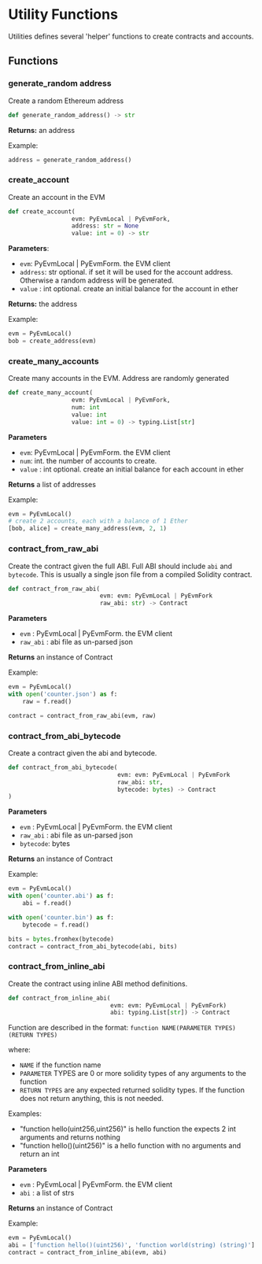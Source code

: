 # Utility Functions

Utilities defines several 'helper' functions to create contracts and accounts.

## Functions

### generate_random address
Create a random Ethereum address

```python
def generate_random_address() -> str
```
**Returns:** an address 

Example:
```python
address = generate_random_address()
```

### create_account
Create an account in the EVM

```python
def create_account(
                  evm: PyEvmLocal | PyEvmFork,
                  address: str = None
                  value: int = 0) -> str
```
**Parameters**:

- `evm`: PyEvmLocal | PyEvmForm.  the EVM client
- `address`: str  optional. if set it will be used for the account address.
                          Otherwise a random address will be generated.
- `value`  : int  optional. create an initial balance for the account in ether

**Returns:** the address

Example:
```python
evm = PyEvmLocal()
bob = create_address(evm)
```

### create_many_accounts
Create many accounts in the EVM. Address are randomly generated

```python
def create_many_account(
                  evm: PyEvmLocal | PyEvmFork,
                  num: int
                  value: int
                  value: int = 0) -> typing.List[str]
```
**Parameters**

- `evm`: PyEvmLocal | PyEvmForm.  the EVM client
- `num`: int. the number of accounts to create.
- `value`  : int  optional. create an initial balance for each account in ether

**Returns** a list of addresses

Example:
```python
evm = PyEvmLocal()
# create 2 accounts, each with a balance of 1 Ether
[bob, alice] = create_many_address(evm, 2, 1)
```

### contract_from_raw_abi
Create the contract given the full ABI. Full ABI should include
`abi` and `bytecode`. This is usually a single json file from a compiled Solidity contract.

```python
def contract_from_raw_abi(
                          evm: evm: PyEvmLocal | PyEvmFork
                          raw_abi: str) -> Contract
```
**Parameters**

- `evm`     : PyEvmLocal | PyEvmForm.  the EVM client
- `raw_abi` : abi file as un-parsed json

**Returns** an instance of Contract

Example:
```python
evm = PyEvmLocal()
with open('counter.json') as f:
    raw = f.read()

contract = contract_from_raw_abi(evm, raw)
```

### contract_from_abi_bytecode
Create a contract given the abi and bytecode.

```python
def contract_from_abi_bytecode(
                               evm: evm: PyEvmLocal | PyEvmFork
                               raw_abi: str, 
                               bytecode: bytes) -> Contract
)
```
**Parameters**

- `evm`     : PyEvmLocal | PyEvmForm.  the EVM client
- `raw_abi` : abi file as un-parsed json
- `bytecode`: bytes

**Returns** an instance of Contract

Example:
```python
evm = PyEvmLocal()
with open('counter.abi') as f:
    abi = f.read()

with open('counter.bin') as f:
    bytecode = f.read()

bits = bytes.fromhex(bytecode)
contract = contract_from_abi_bytecode(abi, bits)
```

### contract_from_inline_abi
Create the contract using inline ABI method definitions.

```python
def contract_from_inline_abi(
                             evm: evm: PyEvmLocal | PyEvmFork)
                             abi: typing.List[str]) -> Contract
```
Function are described in the format: `function NAME(PARAMETER TYPES) (RETURN TYPES)`

where:
- `NAME` if the function name
- `PARAMETER` TYPES are 0 or more solidity types of any arguments to the function
- `RETURN TYPES` are any expected returned solidity types.  If the function does not return anything, this is not needed.

Examples:

- "function hello(uint256,uint256)" is hello function the expects 2 int arguments and returns nothing
- "function hello()(uint256)" is a hello function with no arguments and return an int

**Parameters**

- `evm` : PyEvmLocal | PyEvmForm.  the EVM client
- `abi` : a list of strs

**Returns** an instance of Contract

Example:
```python
evm = PyEvmLocal()
abi = ['function hello()(uint256)', 'function world(string) (string)']
contract = contract_from_inline_abi(evm, abi)
```

